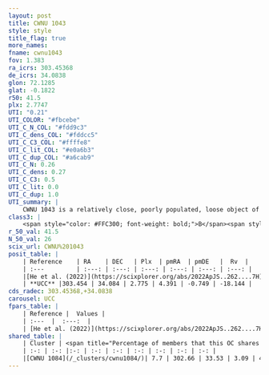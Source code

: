 ```yaml
---
layout: post
title: CWNU 1043
style: style
title_flag: true
more_names: 
fname: cwnu1043
fov: 1.383
ra_icrs: 303.45368
de_icrs: 34.0838
glon: 72.1285
glat: -0.1822
r50: 41.5
plx: 2.7747
UTI: "0.21"
UTI_COLOR: "#fbcebe"
UTI_C_N_COL: "#fdd9c3"
UTI_C_dens_COL: "#fddcc5"
UTI_C_C3_COL: "#ffffe8"
UTI_C_lit_COL: "#e0a6b3"
UTI_C_dup_COL: "#a6cab9"
UTI_C_N: 0.26
UTI_C_dens: 0.27
UTI_C_C3: 0.5
UTI_C_lit: 0.0
UTI_C_dup: 1.0
UTI_summary: |
    CWNU 1043 is a relatively close, poorly populated, loose object of intermediate C3 quality. It was recently reported in the literature.<br><br>This object shares a very small percentage of members with at least one entry reported in the same catalogue.
class3: |
    <span style="color: #FFC300; font-weight: bold;">B</span><span style="color: #FFC300; font-weight: bold;">B</span>
r_50_val: 41.5
N_50_val: 26
scix_url: CWNU%201043
posit_table: |
    | Reference    | RA    | DEC   | Plx  | pmRA  | pmDE   |  Rv  |
    | :---         | :---: | :---: | :---: | :---: | :---: | :---: |
    |[He et al. (2022)](https://scixplorer.org/abs/2022ApJS..262....7H) | 302.994 | 34.806 | 2.832 | 4.541 | -0.765 | -- |
    | **UCC** |303.454 | 34.084 | 2.775 | 4.391 | -0.749 | -18.144 | 
cds_radec: 303.45368,+34.0838
carousel: UCC
fpars_table: |
    | Reference |  Values |
    | :---  |  :---:  |
    | [He et al. (2022)](https://scixplorer.org/abs/2022ApJS..262....7H) | `A0=0.85, logAge=7.85` |
shared_table: |
    | Cluster | <span title="Percentage of members that this OC shares with the ones listed">%</span>   | RA   | DEC   | Plx   | pmRA  | pmDE  | Rv | UTI |
    | :-: | :-: |:-: | :-: | :-: | :-: | :-: | :-: | :-: |
    |[CWNU 1084](/_clusters/cwnu1084/)| 7.7 | 302.66 | 33.53 | 3.09 | 4.95 | -0.3 | -18.21 |0.73 |
---
```

